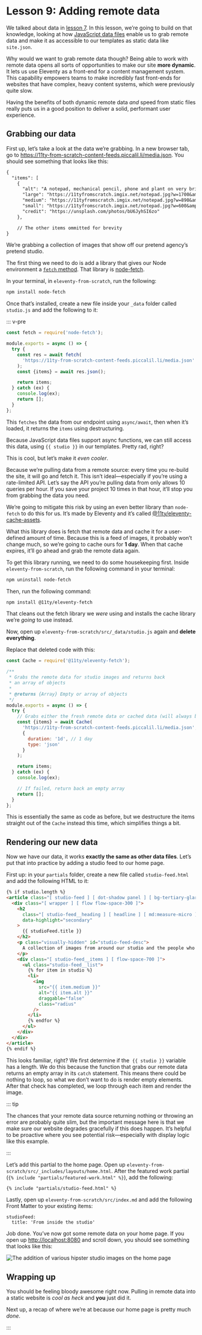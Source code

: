 # Lesson 9: Adding remote data

<ContentWarning />
 
We talked about data in [lesson 7](/lesson/7/). In this lesson, we’re going to build on that knowledge, looking at how [JavaScript data files](https://www.11ty.dev/docs/data-js/) enable us to grab remote data and make it as accessible to our templates as static data like `site.json`.

Why would we want to grab remote data though? Being able to work with remote data opens all sorts of opportunities to make our site **more dynamic**. It lets us use Eleventy as a front-end for a content management system. This capability empowers teams to make incredibly fast front-ends for websites that have complex, heavy content systems, which were previously quite slow.

Having the benefits of both dynamic remote data _and_ speed from static files really puts us in a good position to deliver a solid, performant user experience.

## Grabbing our data

First up, let’s take a look at the data we’re grabbing. In a new browser tab, go to <https://11ty-from-scratch-content-feeds.piccalil.li/media.json>. You should see something that looks like this:

```diff
{
  "items": [
    {
      "alt": "A notepad, mechanical pencil, phone and plant on very brightly lit desk",
      "large": "https://11tyfromscratch.imgix.net/notepad.jpg?w=1700&amp;q=60&amp;auto=format",
      "medium": "https://11tyfromscratch.imgix.net/notepad.jpg?w=890&amp;q=60&amp;auto=format",
      "small": "https://11tyfromscratch.imgix.net/notepad.jpg?w=600&amp;q=60&amp;auto=format",
      "credit": "https://unsplash.com/photos/bU6JyhSI6zo"
    },

    // The other items ommitted for brevity
}
```

We’re grabbing a collection of images that show off our pretend agency’s pretend studio.

The first thing we need to do is add a library that gives our Node environment a [`fetch` method](https://developer.mozilla.org/en-US/docs/Web/API/Fetch_API). That library is [node-fetch](https://github.com/node-fetch/node-fetch).

In your terminal, in `eleventy-from-scratch`, run the following:

```bash
npm install node-fetch
```

Once that’s installed, create a new file inside your `_data` folder called `studio.js` and add the following to it:

::: v-pre

```javascript
const fetch = require('node-fetch');

module.exports = async () => {
  try {
    const res = await fetch(
      'https://11ty-from-scratch-content-feeds.piccalil.li/media.json'
    );
    const {items} = await res.json();

    return items;
  } catch (ex) {
    console.log(ex);
    return [];
  }
};
```

This `fetches` the data from our endpoint using `async/await`, then when it’s loaded, it returns the `items` using destructuring.

Because JavaScript data files support async functions, we can still access this data, using `{{ studio }}` in our templates. Pretty rad, right?

This is cool, but let’s make it _even cooler_.

Because we’re pulling data from a remote source: every time you re-build the site, it will go and fetch it. This isn’t ideal—especially if you’re using a rate-limited API. Let’s say the API you’re pulling data from only allows 10 queries per hour. If you save your project 10 times in that hour, it’ll stop you from grabbing the data you need.

We’re going to mitigate this risk by using an even better library than `node-fetch` to do this for us. It’s made by Eleventy and it’s called [@11ty/eleventy-cache-assets](https://github.com/11ty/eleventy-cache-assets).

What this library does is fetch that remote data and cache it for a user-defined amount of time. Because this is a feed of images, it probably won’t change much, so we’re going to cache ours for **1 day**. When that cache expires, it’ll go ahead and grab the remote data again.

To get this library running, we need to do some housekeeping first. Inside `eleventy-from-scratch`, run the following command in your terminal:

```bash
npm uninstall node-fetch
```

Then, run the following command:

```bash
npm install @11ty/eleventy-fetch
```

That cleans out the fetch library we _were_ using and installs the cache library we’re _going_ to use instead.

Now, open up `eleventy-from-scratch/src/_data/studio.js` again and **delete everything**.

Replace that deleted code with this:

```javascript
const Cache = require('@11ty/eleventy-fetch');

/**
 * Grabs the remote data for studio images and returns back
 * an array of objects
 *
 * @returns {Array} Empty or array of objects
 */
module.exports = async () => {
  try {
    // Grabs either the fresh remote data or cached data (will always be fresh live)
    const {items} = await Cache(
      'https://11ty-from-scratch-content-feeds.piccalil.li/media.json',
      {
        duration: '1d', // 1 day
        type: 'json'
      }
    );

    return items;
  } catch (ex) {
    console.log(ex);

    // If failed, return back an empty array
    return [];
  }
};
```

This is essentially the same as code as before, but we destructure the items straight out of the `Cache` instead this time, which simplifies things a bit.

## Rendering our new data

Now we have our data, it works **exactly the same as other data files**. Let’s put that into practice by adding a studio feed to our home page.

First up: in your `partials` folder, create a new file called `studio-feed.html` and add the following HTML to it:

```html
{% if studio.length %}
<article class="[ studio-feed ] [ dot-shadow panel ] [ bg-tertiary-glare ]">
  <div class="[ wrapper ] [ flow flow-space-300 ]">
    <h2
      class="[ studio-feed__heading ] [ headline ] [ md:measure-micro ]"
      data-highlight="secondary"
    >
      {{ studioFeed.title }}
    </h2>
    <p class="visually-hidden" id="studio-feed-desc">
      A collection of images from around our studio and the people who work here.
    </p>
    <div class="[ studio-feed__items ] [ flow-space-700 ]">
      <ul class="studio-feed__list">
        {% for item in studio %}
        <li>
          <img
            src="{{ item.medium }}"
            alt="{{ item.alt }}"
            draggable="false"
            class="radius"
          />
        </li>
        {% endfor %}
      </ul>
    </div>
  </div>
</article>
{% endif %}
```

This looks familiar, right? We first determine if the &nbsp;`{{ studio }}` variable has a length. We do this because the function that grabs our remote data returns an empty array in its `catch` statement. This means there could be nothing to loop, so what we don’t want to do is render empty elements. After that check has completed, we loop through each item and render the image.

::: tip

The chances that your remote data source returning nothing or throwing an error are probably quite slim, but the important message here is that we make sure our website degrades gracefully if this does happen. It’s helpful to be proactive where you see potential risk—especially with display logic like this example.

:::

Let’s add this partial to the home page. Open up `eleventy-from-scratch/src/_includes/layouts/home.html`. After the featured work partial (`{% include "partials/featured-work.html" %}`), add the following:

```html
{% include "partials/studio-feed.html" %}
```

Lastly, open up `eleventy-from-scratch/src/index.md` and add the following Front Matter to your existing items:

```
studioFeed:
  title: 'From inside the studio'
```

Job done. You’ve now got some remote data on your home page. If you open up <http://localhost:8080> and scroll down, you should see something that looks like this:

![The addition of various hipster studio images on the home page](/images/courses/learn-eleventy-from-scratch/ss-studio-feed.jpg)

## Wrapping up

You should be feeling bloody awesome right now. Pulling in remote data into a static website is _cool as heck_ and **you** just did it.

Next up, a recap of where we’re at because our home page is pretty much _done_.

:::
